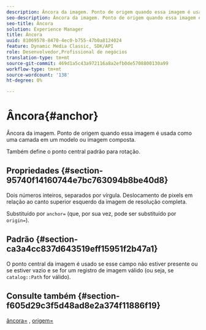 ```yaml
---
description: Âncora da imagem. Ponto de origem quando essa imagem é usada como uma camada em um modelo ou imagem composta.
seo-description: Âncora da imagem. Ponto de origem quando essa imagem é usada como uma camada em um modelo ou imagem composta.
seo-title: Âncora
solution: Experience Manager
title: Âncora
uuid: 81069578-8470-4ec0-b755-47b0a8124024
feature: Dynamic Media Classic, SDK/API
role: Desenvolvedor,Profissional de negócios
translation-type: tm+mt
source-git-commit: 469d1a5c43a972116a8a2efb0de5708800130a99
workflow-type: tm+mt
source-wordcount: '138'
ht-degree: 0%

---
```



# Âncora{#anchor}

Âncora da imagem. Ponto de origem quando essa imagem é usada como uma camada em um modelo ou imagem composta.

Também define o ponto central padrão para rotação.

## Propriedades {#section-95740f14160744e7bc763094b8be40d8}

Dois números inteiros, separados por vírgula. Deslocamento de pixels em relação ao canto superior esquerdo da imagem de resolução completa.

Substituído por `anchor=` (que, por sua vez, pode ser substituído por `origin=`).

## Padrão {#section-ca3a4cc837d643519eff15951f2b47a1}

O ponto central da imagem é usado se esse campo não estiver presente ou se estiver vazio e se for um registro de imagem válido (ou seja, se `catalog::Path` for válido).

## Consulte também {#section-f605d29c3f5d48ad8e2a374f11886f19}

[âncora=](/help/aem-is-ir-api/is-api/http-ref/image-serving-api-ref/c-http-protocol-reference/c-command-reference/r-anchor.md) ,  [origem=](/help/aem-is-ir-api/is-api/http-ref/image-serving-api-ref/c-http-protocol-reference/c-command-reference/r-origin.md)
